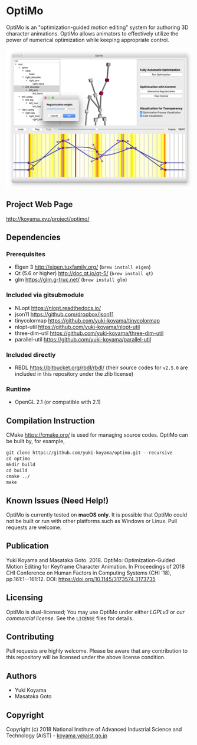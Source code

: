 # OptiMo

OptiMo is an "optimization-guided motion editing" system for authoring 3D character animations. OptiMo allows animators to effectively utilize the power of numerical optimization while keeping appropriate control.

![](docs/system.png)

## Project Web Page

<http://koyama.xyz/project/optimo/>

## Dependencies

### Prerequisites

- Eigen 3 <http://eigen.tuxfamily.org/> (`brew install eigen`)
- Qt (5.6 or higher) <http://doc.qt.io/qt-5/> (`brew install qt`)
- glm <https://glm.g-truc.net/> (`brew install glm`)

### Included via gitsubmodule

- NLopt <https://nlopt.readthedocs.io/>
- json11 <https://github.com/dropbox/json11>
- tinycolormap <https://github.com/yuki-koyama/tinycolormap>
- nlopt-util <https://github.com/yuki-koyama/nlopt-util>
- three-dim-util <https://github.com/yuki-koyama/three-dim-util>
- parallel-util <https://github.com/yuki-koyama/parallel-util>

### Included directly

- RBDL <https://bitbucket.org/rbdl/rbdl/> (their source codes for `v2.5.0` are included in this repository under the zlib license)

### Runtime

- OpenGL 2.1 (or compatible with 2.1)

## Compilation Instruction

CMake <https://cmake.org/> is used for managing source codes. OptiMo can be built by, for example,
```
git clone https://github.com/yuki-koyama/optimo.git --recursive
cd optimo
mkdir build
cd build
cmake ../
make
```

## Known Issues (Need Help!)

OptiMo is currently tested on __macOS only__. It is possible that OptiMo could not be built or run with other platforms such as Windows or Linux. Pull requests are welcome.

## Publication

Yuki Koyama and Masataka Goto. 2018. OptiMo: Optimization-Guided Motion Editing for Keyframe Character Animation. In Proceedings of 2018 CHI Conference on Human Factors in Computing Systems (CHI '18), pp.161:1--161:12. DOI: <https://doi.org/10.1145/3173574.3173735>

## Licensing

OptiMo is dual-licensed; You may use OptiMo under either *LGPLv3* or *our commercial license*. See the `LICENSE` files for details.

## Contributing

Pull requests are highly welcome. Please be aware that any contribution to this repository will be licensed under the above license condition.

## Authors

- Yuki Koyama
- Masataka Goto

## Copyright

Copyright (c) 2018 National Institute of Advanced Industrial Science and Technology (AIST) - <koyama.y@aist.go.jp>
